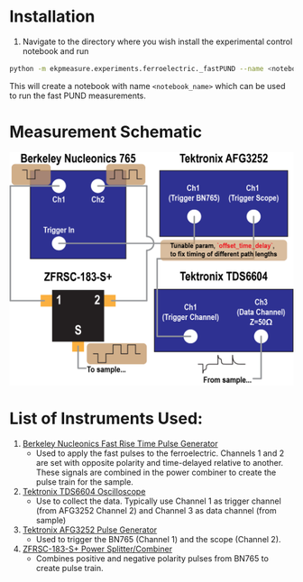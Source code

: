 # Installation

1. Navigate to the directory where you wish install the experimental control notebook and run

```bash
python -m ekpmeasure.experiments.ferroelectric._fastPUND --name <notebook_name>
```

This will create a notebook with name `<notebook_name>` which can be used to run the fast PUND measurements.

# Measurement Schematic


[![N|Scheme](imgs/schematic.png)](#https://github.com/eparsonnet93/ekpmeasure/tree/main/src/ekpmeasure/experiments/ferroelectric/_fastPUND)


# List of Instruments Used:

1. [Berkeley Nucleonics Fast Rise Time Pulse Generator](#https://www.berkeleynucleonics.com/model-765-800-mhz-fast-rise-time-pulse-generator)
	- Used to apply the fast pulses to the ferroelectric. Channels 1 and 2 are set with opposite polarity and time-delayed relative to another. These signals are combined in the power combiner to create the pulse train for the sample.
2. [Tektronix TDS6604 Oscilloscope](#https://www.valuetronics.com/pub/media/vti/datasheets/Tektronix%20TDS6404,%20TDS6604.pdf)
	- Use to collect the data. Typically use Channel 1 as trigger channel (from AFG3252 Channel 2) and Channel 3 as data channel (from sample)
3. [Tektronix AFG3252 Pulse Generator](#https://download.tek.com/manual/071163106web_0.pdf)
	- Used to trigger the BN765 (Channel 1) and the scope (Channel 2). 
4. [ZFRSC-183-S+ Power Splitter/Combiner](#https://www.minicircuits.com/pdfs/ZFRSC-183-S+.pdf)
	- Combines positive and negative polarity pulses from BN765 to create pulse train. 